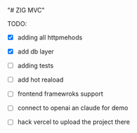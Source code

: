"# ZIG MVC"

TODO:

* [x]  adding all httpmehods
* [x]  add db layer
* [ ]  adding tests
* [ ]  add hot reaload
* [ ]  frontend framewroks support
* [ ]  connect to openai an claude for demo
* [ ]  hack vercel to upload the project there


